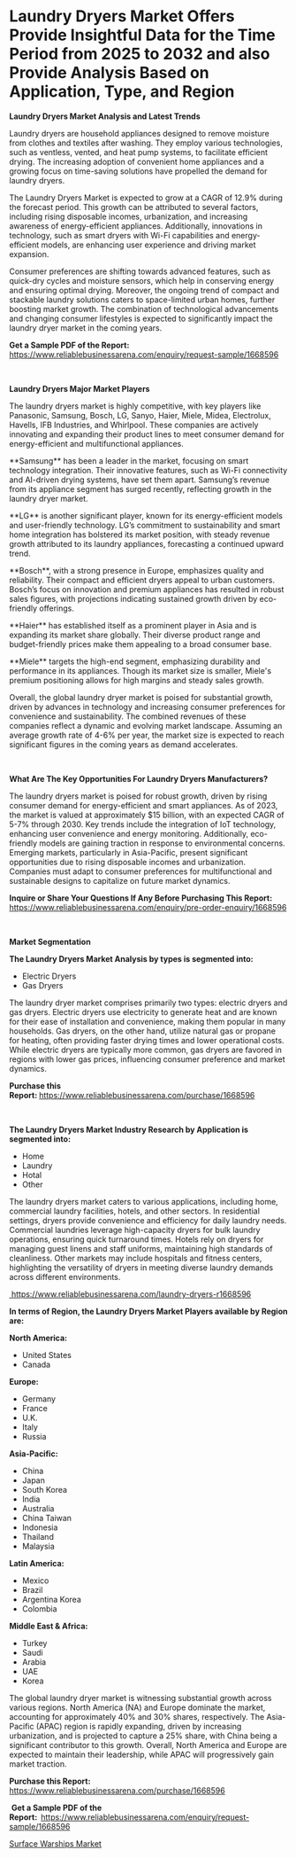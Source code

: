 <p><h1>Laundry Dryers Market Offers Provide Insightful Data for the Time Period from 2025 to 2032 and also Provide Analysis Based on Application, Type, and Region</h1></p><p><strong>Laundry Dryers Market Analysis and Latest Trends</strong></p>
<p><p>Laundry dryers are household appliances designed to remove moisture from clothes and textiles after washing. They employ various technologies, such as ventless, vented, and heat pump systems, to facilitate efficient drying. The increasing adoption of convenient home appliances and a growing focus on time-saving solutions have propelled the demand for laundry dryers.</p><p>The Laundry Dryers Market is expected to grow at a CAGR of 12.9% during the forecast period. This growth can be attributed to several factors, including rising disposable incomes, urbanization, and increasing awareness of energy-efficient appliances. Additionally, innovations in technology, such as smart dryers with Wi-Fi capabilities and energy-efficient models, are enhancing user experience and driving market expansion.</p><p>Consumer preferences are shifting towards advanced features, such as quick-dry cycles and moisture sensors, which help in conserving energy and ensuring optimal drying. Moreover, the ongoing trend of compact and stackable laundry solutions caters to space-limited urban homes, further boosting market growth. The combination of technological advancements and changing consumer lifestyles is expected to significantly impact the laundry dryer market in the coming years.</p></p>
<p><strong>Get a Sample PDF of the Report:&nbsp;</strong> <a href="https://www.reliablebusinessarena.com/enquiry/request-sample/1668596?utm_campaign=2488&utm_medium=2&utm_source=Github&utm_content=ia&utm_term=09042025&utm_id=laundry-dryers">https://www.reliablebusinessarena.com/enquiry/request-sample/1668596</a></p>
<p>&nbsp;</p>
<p><strong>Laundry Dryers Major Market Players</strong></p>
<p><p>The laundry dryers market is highly competitive, with key players like Panasonic, Samsung, Bosch, LG, Sanyo, Haier, Miele, Midea, Electrolux, Havells, IFB Industries, and Whirlpool. These companies are actively innovating and expanding their product lines to meet consumer demand for energy-efficient and multifunctional appliances.</p><p>**Samsung** has been a leader in the market, focusing on smart technology integration. Their innovative features, such as Wi-Fi connectivity and AI-driven drying systems, have set them apart. Samsung’s revenue from its appliance segment has surged recently, reflecting growth in the laundry dryer market.</p><p>**LG** is another significant player, known for its energy-efficient models and user-friendly technology. LG’s commitment to sustainability and smart home integration has bolstered its market position, with steady revenue growth attributed to its laundry appliances, forecasting a continued upward trend.</p><p>**Bosch**, with a strong presence in Europe, emphasizes quality and reliability. Their compact and efficient dryers appeal to urban customers. Bosch’s focus on innovation and premium appliances has resulted in robust sales figures, with projections indicating sustained growth driven by eco-friendly offerings.</p><p>**Haier** has established itself as a prominent player in Asia and is expanding its market share globally. Their diverse product range and budget-friendly prices make them appealing to a broad consumer base.   </p><p>**Miele** targets the high-end segment, emphasizing durability and performance in its appliances. Though its market size is smaller, Miele's premium positioning allows for high margins and steady sales growth. </p><p>Overall, the global laundry dryer market is poised for substantial growth, driven by advances in technology and increasing consumer preferences for convenience and sustainability. The combined revenues of these companies reflect a dynamic and evolving market landscape. Assuming an average growth rate of 4-6% per year, the market size is expected to reach significant figures in the coming years as demand accelerates.</p></p>
<p>&nbsp;</p>
<p><strong>What Are The Key Opportunities For Laundry Dryers Manufacturers?</strong></p>
<p><p>The laundry dryers market is poised for robust growth, driven by rising consumer demand for energy-efficient and smart appliances. As of 2023, the market is valued at approximately $15 billion, with an expected CAGR of 5-7% through 2030. Key trends include the integration of IoT technology, enhancing user convenience and energy monitoring. Additionally, eco-friendly models are gaining traction in response to environmental concerns. Emerging markets, particularly in Asia-Pacific, present significant opportunities due to rising disposable incomes and urbanization. Companies must adapt to consumer preferences for multifunctional and sustainable designs to capitalize on future market dynamics.</p></p>
<p><strong>Inquire or Share Your Questions If Any Before Purchasing This Report:</strong> <a href="https://www.reliablebusinessarena.com/enquiry/pre-order-enquiry/1668596?utm_campaign=2488&utm_medium=2&utm_source=Github&utm_content=ia&utm_term=09042025&utm_id=laundry-dryers">https://www.reliablebusinessarena.com/enquiry/pre-order-enquiry/1668596</a></p>
<p>&nbsp;</p>
<p><strong>Market Segmentation</strong></p>
<p><strong>The Laundry Dryers Market Analysis by types is segmented into:</strong></p>
<p><ul><li>Electric Dryers</li><li>Gas Dryers</li></ul></p>
<p><p>The laundry dryer market comprises primarily two types: electric dryers and gas dryers. Electric dryers use electricity to generate heat and are known for their ease of installation and convenience, making them popular in many households. Gas dryers, on the other hand, utilize natural gas or propane for heating, often providing faster drying times and lower operational costs. While electric dryers are typically more common, gas dryers are favored in regions with lower gas prices, influencing consumer preference and market dynamics.</p></p>
<p><strong>Purchase this Report:&nbsp;</strong><a href="https://www.reliablebusinessarena.com/purchase/1668596?utm_campaign=2488&utm_medium=2&utm_source=Github&utm_content=ia&utm_term=09042025&utm_id=laundry-dryers">https://www.reliablebusinessarena.com/purchase/1668596</a></p>
<p>&nbsp;</p>
<p><strong>The Laundry Dryers Market Industry Research by Application is segmented into:</strong></p>
<p><ul><li>Home</li><li>Laundry</li><li>Hotal</li><li>Other</li></ul></p>
<p><p>The laundry dryers market caters to various applications, including home, commercial laundry facilities, hotels, and other sectors. In residential settings, dryers provide convenience and efficiency for daily laundry needs. Commercial laundries leverage high-capacity dryers for bulk laundry operations, ensuring quick turnaround times. Hotels rely on dryers for managing guest linens and staff uniforms, maintaining high standards of cleanliness. Other markets may include hospitals and fitness centers, highlighting the versatility of dryers in meeting diverse laundry demands across different environments.</p></p>
<p><a href="https://www.reliablebusinessarena.com/laundry-dryers-r1668596?utm_campaign=2488&utm_medium=2&utm_source=Github&utm_content=ia&utm_term=09042025&utm_id=laundry-dryers">&nbsp;https://www.reliablebusinessarena.com/laundry-dryers-r1668596</a></p>
<p><strong>In terms of Region, the Laundry Dryers Market Players available by Region are:</strong></p>
<p>
    <p> <strong> North America: </strong>
        <ul>
            <li>United States</li>
            <li>Canada</li>
        </ul>
        </p> 
    <p> <strong> Europe: </strong>
        <ul>
            <li>Germany</li>
            <li>France</li>
            <li>U.K.</li>
            <li>Italy</li>
            <li>Russia</li>
        </ul>
        </p> 
    <p> <strong> Asia-Pacific: </strong>
        <ul>
            <li>China</li>
            <li>Japan</li>
            <li>South Korea</li>
            <li>India</li>
            <li>Australia</li>
            <li>China Taiwan</li>
            <li>Indonesia</li>
            <li>Thailand</li>
            <li>Malaysia</li>
        </ul>
        </p> 
    <p> <strong> Latin America: </strong>
        <ul>
            <li>Mexico</li>
            <li>Brazil</li>
            <li>Argentina Korea</li>
            <li>Colombia</li>
        </ul>
        </p> 
    <p> <strong> Middle East & Africa: </strong>
        <ul>
            <li>Turkey</li>
            <li>Saudi</li>
            <li>Arabia</li>
            <li>UAE</li>
            <li>Korea</li>
        </ul>
    </p>
    </p>
<p><p>The global laundry dryer market is witnessing substantial growth across various regions. North America (NA) and Europe dominate the market, accounting for approximately 40% and 30% shares, respectively. The Asia-Pacific (APAC) region is rapidly expanding, driven by increasing urbanization, and is projected to capture a 25% share, with China being a significant contributor to this growth. Overall, North America and Europe are expected to maintain their leadership, while APAC will progressively gain market traction.</p></p>
<p><strong>Purchase this Report: </strong><a href="https://www.reliablebusinessarena.com/purchase/1668596?utm_campaign=2488&utm_medium=2&utm_source=Github&utm_content=ia&utm_term=09042025&utm_id=laundry-dryers">https://www.reliablebusinessarena.com/purchase/1668596</a></p>
<p>&nbsp;<strong>Get a Sample PDF of the Report:&nbsp;&nbsp;</strong><a href="https://www.reliablebusinessarena.com/enquiry/request-sample/1668596?utm_campaign=2488&utm_medium=2&utm_source=Github&utm_content=ia&utm_term=09042025&utm_id=laundry-dryers">https://www.reliablebusinessarena.com/enquiry/request-sample/1668596</a></p>
<p><strong></strong></p>
<p><p><a href="https://github.com/shamstirroc7/Market-Research-Report-List-1/blob/main/surface-warships-market.md?utm_campaign=2488&utm_medium=2&utm_source=Github&utm_content=ia&utm_term=09042025&utm_id=laundry-dryers">Surface Warships Market</a></p></p>